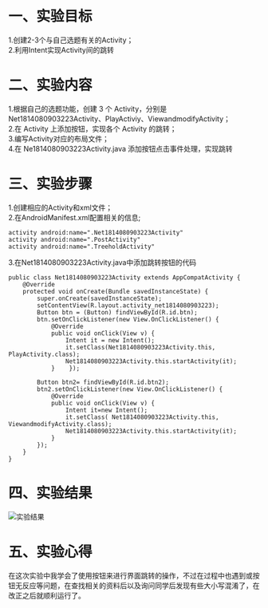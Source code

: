 # 一、实验目标

 1.创建2-3个与自己选题有关的Activity；     
 2.利用Intent实现Activity间的跳转  

# 二、实验内容  
1.根据自己的选题功能，创建 3 个 Activity，分别是Net1814080903223Activity、PlayActiviy、ViewandmodifyActivity；      
2.在 Activity 上添加按钮，实现各个 Activity 的跳转；    
3.编写Activity对应的布局文件；    
4.在 Ne1814080903223Activity.java 添加按钮点击事件处理，实现跳转   

# 三、实验步骤  
1.创建相应的Activity和xml文件；    
2.在AndroidManifest.xml配置相关的信息;  
``` 
activity android:name=".Net1814080903223Activity"     
activity android:name=".PostActivity"   
activity android:name=".TreeholdActivity"  
``` 
3.在Net1814080903223Activity.java中添加跳转按钮的代码  
``` 
public class Net1814080903223Activity extends AppCompatActivity {  
    @Override  
    protected void onCreate(Bundle savedInstanceState) {  
        super.onCreate(savedInstanceState);  
        setContentView(R.layout.activity_net1814080903223);  
        Button btn = (Button) findViewById(R.id.btn);  
        btn.setOnClickListener(new View.OnClickListener() {  
            @Override  
            public void onClick(View v) {  
                Intent it = new Intent();  
                it.setClass(Net1814080903223Activity.this, PlayActivity.class);  
                Net1814080903223Activity.this.startActivity(it);  
            }    });  

        Button btn2= findViewById(R.id.btn2);  
        btn2.setOnClickListener(new View.OnClickListener() {  
            @Override  
            public void onClick(View v) {  
                Intent it=new Intent();  
                it.setClass( Net1814080903223Activity.this, ViewandmodifyActivity.class);  
                Net1814080903223Activity.this.startActivity(it);  
            }    
        });  
    }  
}   
```   
# 四、实验结果
![实验结果](https://github.com/wenzequan/android-labs-2020/blob/master/students/net1814080903223/shiyan201.jpg)
# 五、实验心得
在这次实验中我学会了使用按钮来进行界面跳转的操作，不过在过程中也遇到或按钮无反应等问题，在查找相关的资料后以及询问同学后发现有些大小写混淆了，在改正之后就顺利运行了。
